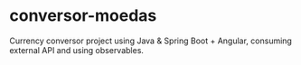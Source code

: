 # conversor-moedas
Currency conversor project using Java &amp; Spring Boot + Angular, consuming external API and using observables.
